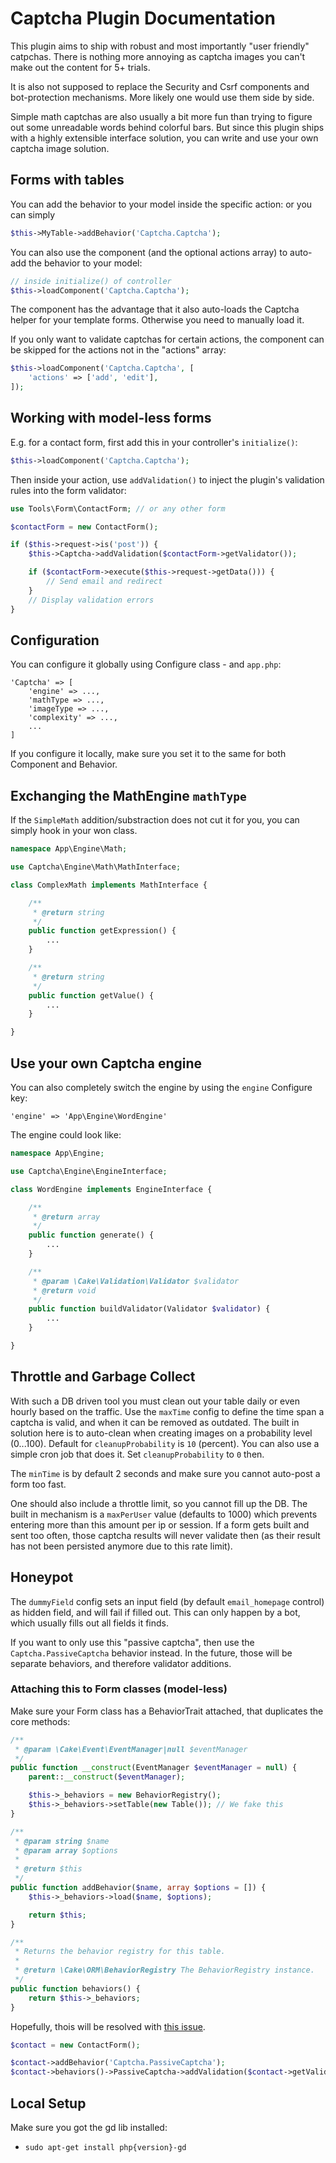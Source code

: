 # Captcha Plugin Documentation

This plugin aims to ship with robust and most importantly "user friendly" catpchas.
There is nothing more annoying as captcha images you can't make out the content for 5+ trials.

It is also not supposed to replace the Security and Csrf components and bot-protection mechanisms.
More likely one would use them side by side.

Simple math captchas are also usually a bit more fun than trying to figure out some unreadable words behind colorful bars.
But since this plugin ships with a highly extensible interface solution, you can write and use your own captcha image solution.

## Forms with tables
You can add the behavior to your model inside the specific action: or you can simply
```php
$this->MyTable->addBehavior('Captcha.Captcha');
```

You can also use the component (and the optional actions array) to auto-add the behavior to your model:
```php
// inside initialize() of controller
$this->loadComponent('Captcha.Captcha');
```
The component has the advantage that it also auto-loads the Captcha helper for your template forms.
Otherwise you need to manually load it.

If you only want to validate captchas for certain actions, the component can be skipped for the actions not in the "actions" array:
```php
$this->loadComponent('Captcha.Captcha', [
    'actions' => ['add', 'edit'],
]);
```


## Working with model-less forms
E.g. for a contact form, first add this in your controller's `initialize()`:
```php
$this->loadComponent('Captcha.Captcha');
```

Then inside your action, use `addValidation()` to inject the plugin's validation rules into the form validator:
```php
use Tools\Form\ContactForm; // or any other form

$contactForm = new ContactForm();

if ($this->request->is('post')) {
    $this->Captcha->addValidation($contactForm->getValidator());

    if ($contactForm->execute($this->request->getData())) {
        // Send email and redirect
    }
    // Display validation errors
}
```

## Configuration

You can configure it globally using Configure class - and `app.php`:
```
'Captcha' => [
    'engine' => ...,
    'mathType => ...,
    'imageType => ...,
    'complexity' => ...,
    ...
]
```

If you configure it locally, make sure you set it to the same for both Component and Behavior.

## Exchanging the MathEngine `mathType`

If the `SimpleMath` addition/substraction does not cut it for you, you can simply hook in your won class.
```php
namespace App\Engine\Math;

use Captcha\Engine\Math\MathInterface;

class ComplexMath implements MathInterface {

    /**
     * @return string
     */
    public function getExpression() {
        ...
    }

    /**
     * @return string
     */
    public function getValue() {
        ...
    }

}
```

## Use your own Captcha engine

You can also completely switch the engine by using the `engine` Configure key:
```
'engine' => 'App\Engine\WordEngine'
```

The engine could look like:
```php
namespace App\Engine;

use Captcha\Engine\EngineInterface;

class WordEngine implements EngineInterface {

    /**
     * @return array
     */
    public function generate() {
        ...
    }

    /**
     * @param \Cake\Validation\Validator $validator
     * @return void
     */
    public function buildValidator(Validator $validator) {
        ...
    }

}
```

## Throttle and Garbage Collect
With such a DB driven tool you must clean out your table daily or even hourly based on the traffic.
Use the `maxTime` config to define the time span a captcha is valid, and when it can be removed as outdated.
The built in solution here is to auto-clean when creating images on a probability level (0...100). Default for `cleanupProbability` is `10` (percent).
You can also use a simple cron job that does it. Set `cleanupProbability` to `0` then.

The `minTime` is by default 2 seconds and make sure you cannot auto-post a form too fast.

One should also include a throttle limit, so you cannot fill up the DB.
The built in mechanism is a `maxPerUser` value (defaults to 1000) which prevents entering more than this amount per ip or session.
If a form gets built and sent too often, those captcha results will never validate then (as their result has not been persisted anymore due to this rate limit).

## Honeypot
The `dummyField` config sets an input field (by default `email_homepage` control) as hidden field, and will fail if filled out.
This can only happen by a bot, which usually fills out all fields it finds.

If you want to only use this "passive captcha", then use the `Captcha.PassiveCaptcha` behavior instead.
In the future, those will be separate behaviors, and therefore validator additions.

### Attaching this to Form classes (model-less)
Make sure your Form class has a BehaviorTrait attached, that duplicates the core methods:
```php
/**
 * @param \Cake\Event\EventManager|null $eventManager
 */
public function __construct(EventManager $eventManager = null) {
    parent::__construct($eventManager);

    $this->_behaviors = new BehaviorRegistry();
    $this->_behaviors->setTable(new Table()); // We fake this
}

/**
 * @param string $name
 * @param array $options
 *
 * @return $this
 */
public function addBehavior($name, array $options = []) {
    $this->_behaviors->load($name, $options);

    return $this;
}

/**
 * Returns the behavior registry for this table.
 *
 * @return \Cake\ORM\BehaviorRegistry The BehaviorRegistry instance.
 */
public function behaviors() {
    return $this->_behaviors;
}
```
Hopefully, thois will be resolved with [this issue](https://github.com/cakephp/cakephp/issues/13094).

```php
$contact = new ContactForm();

$contact->addBehavior('Captcha.PassiveCaptcha');
$contact->behaviors()->PassiveCaptcha->addValidation($contact->getValidator());
```

## Local Setup
Make sure you got the gd lib installed:
- `sudo apt-get install php{version}-gd`
